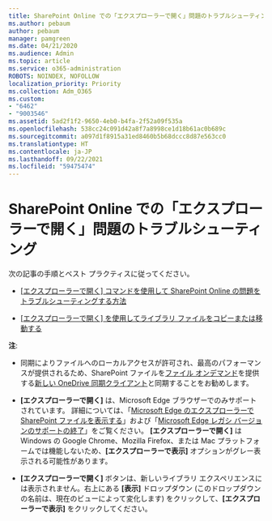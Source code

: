 ```yaml
---
title: SharePoint Online での「エクスプローラーで開く」問題のトラブルシューティング
ms.author: pebaum
author: pebaum
manager: pamgreen
ms.date: 04/21/2020
ms.audience: Admin
ms.topic: article
ms.service: o365-administration
ROBOTS: NOINDEX, NOFOLLOW
localization_priority: Priority
ms.collection: Adm_O365
ms.custom:
- "6462"
- "9003546"
ms.assetid: 5ad2f1f2-9650-4eb0-b4fa-2f52a09f535a
ms.openlocfilehash: 538cc24c091d42a8f7a8998ce1d18b61ac0b689c
ms.sourcegitcommit: a097d1f8915a31ed8460b5b68dccc8d87e563cc0
ms.translationtype: HT
ms.contentlocale: ja-JP
ms.lasthandoff: 09/22/2021
ms.locfileid: "59475474"
---
```

# <a name="troubleshoot-open-with-explorer-issues-in-sharepoint-online"></a>SharePoint Online での「エクスプローラーで開く」問題のトラブルシューティング

次の記事の手順とベスト プラクティスに従ってください。

- [[エクスプローラーで開く] コマンドを使用して SharePoint Online の問題をトラブルシューティングする方法](https://docs.microsoft.com/sharepoint/troubleshoot/lists-and-libraries/troubleshoot-issues-using-open-with-explorer)

- [[エクスプローラーで開く] を使用してライブラリ ファイルをコピーまたは移動する](https://support.microsoft.com/office/copy-or-move-library-files-by-using-open-with-explorer-aaee7bfb-e2a1-42ee-8fc0-bcc0754f04d2?ui=en-us&rs=en-us&ad=us)

**注**:
- 同期によりファイルへのローカルアクセスが許可され、最高のパフォーマンスが提供されるため、SharePoint ファイルを[ファイル オンデマンド](https://support.microsoft.com/office/save-disk-space-with-onedrive-files-on-demand-for-windows-10-0e6860d3-d9f3-4971-b321-7092438fb38e?ui=en-us&rs=en-us&ad=us)を提供する[新しい OneDrive 同期クライアント](https://support.microsoft.com/office/sync-sharepoint-and-teams-files-with-your-computer-6de9ede8-5b6e-4503-80b2-6190f3354a88?ui=en-us&rs=en-us&ad=us)と同期することをお勧めします。

- **[エクスプローラーで開く]** は、Microsoft Edge ブラウザーでのみサポートされています。 詳細については、「[Microsoft Edge のエクスプローラーで SharePoint ファイルを表示する](https://docs.microsoft.com/SharePoint/sharepoint-view-in-edge)」および「[Microsoft Edge レガシ バージョンのサポートの終了](https://docs.microsoft.com/lifecycle/announcements/m365-ie11-microsoft-edge-legacy)」をご覧ください。 **[エクスプローラーで開く]** は Windows の Google Chrome、Mozilla Firefox、または Mac プラットフォームでは機能しないため、**[エクスプローラーで表示]** オプションがグレー表示される可能性があります。

- **[エクスプローラーで開く]** ボタンは、新しいライブラリ エクスペリエンスには表示されません。右上にある **[表示]** ドロップダウン (このドロップダウンの名前は、現在のビューによって変化します) をクリックして、**[エクスプローラーで表示]** をクリックしてください。

